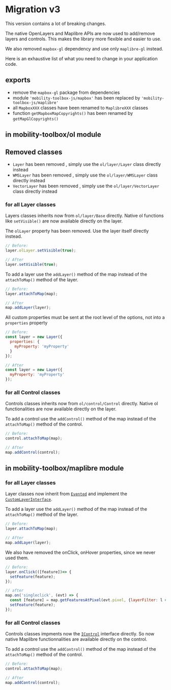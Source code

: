# Migration v3

This version contains a lot of breaking changes.

The native OpenLayers and Maplibre APIs are now used to add/remove layers and controls. This makes the library more flexible and easier to use.

We also removed `mapbox-gl` dependency and use only `maplibre-gl` instead.

Here is an exhaustive list of what you need to change in your application code.

## exports

- remove the `mapbox-gl` package from dependencies
- module `'mobility-toolbox-js/mapbox'` has been replaced by `'mobility-toolbox-js/maplibre'`
- all `MapboxXXX` classes have been renamed to `MaplibreXXX` classes
- function `getMapboxMapCopyrights()` has been renamed by `getMapGlCopyrights()`

## in mobility-toolbox/ol module

## Removed classes

- `Layer` has been removed , simply use the `ol/layer/Layer` class directly instead
- `WMSLayer` has been removed , simply use the `ol/layer/WMSLayer` class directly instead
- `VectorLayer` has been removed , simply use the `ol/layer/VectorLayer` class directly instead
  
### for all Layer classes

Layers classes inherits now from `ol/layer/Base` directly.
Native ol functions like `setVisible()` are now available directly on the layer.

The `olLayer` property has been removed. Use the layer itself directly instead.

```js
// Before:
layer.olLayer.setVisible(true);

// After
layer.setVisible(true);
```

To add a layer use the `addLayer()` method of the map instead of the `attachToMap()` method of the layer.

```js
// Before:
layer.attachToMap(map);

// After
map.addLayer(layer);
```

All custom properties must be sent at the root level of the options, not into a `properties` property
  
```js
// Before:
const layer = new Layer({
  properties: {
    myProperty: 'myProperty'
  }
});

// After
const layer = new Layer({
  myProperty: 'myProperty'
});
```

### for all Control classes

Controls classes inherits now from `ol/control/Control` directly.
Native ol functionalities are now available directly on the layer.

To add a control use the `addControl()` method of the map instead of the `attachToMap()` method of the control.

```js
// Before:
control.attachToMap(map);

// After
map.addControl(control);
```

## in mobility-toolbox/maplibre module

### for all Layer classes

Layer classes now inherit from [`Evented`](https://maplibre.org/maplibre-gl-js/docs/API/classes/Evented/) and implement the [`CustomLayerInterface`](https://maplibre.org/maplibre-gl-js/docs/API/interfaces/CustomLayerInterface/).

To add a layer use the `addLayer()` method of the map instead of the `attachToMap()` method of the layer.

```js
// Before:
layer.attachToMap(map);

// After
map.addLayer(layer);
```

We also have removed the onClick, onHover properties, since we never used them.

```js
// Before:
layer.onClick(([feature])=> {
  setFeature(feature);
});

// after
map.on('singleclick', (evt) => {
  const [feature] = map.getFeaturesAtPixel(evt.pixel, {layerFilter: l => l=== layer}) || [];
  setFeature(feature);
});
```

### for all Control classes

Controls classes impments now the  [`IControl`](https://maplibre.org/maplibre-gl-js/docs/API/interfaces/IControl/) interface directly.
So now native Maplibre functionnalities are available directly on the control.

To add a control use the `addControl()` method of the map instead of the `attachToMap()` method of the control.

```js
// Before:
control.attachToMap(map);

// After
map.addControl(control);
```
